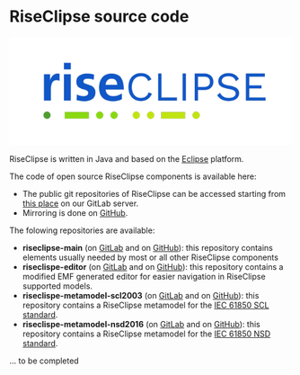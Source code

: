# RiseClipse source code

![Logo RiseClipe](img/small_logo_riseclipse.png)

RiseClipse is written in Java and based on the [Eclipse](https://www.eclipse.org) platform.

The code of open source RiseClipse components is available here:
* The public git repositories of RiseClipse can be accessed starting from [this place](https://gitlab-research.centralesupelec.fr/RiseClipseGroup) on our GitLab server.
* Mirroring is done on [GitHub](https://github.com/riseclipse).

The folowing repositories are available:
* **riseclipse-main** (on [GitLab](https://gitlab-research.centralesupelec.fr/RiseClipseGroup/riseclipse-main) and on [GitHub](https://github.com/riseclipse/riseclipse-main)): this repository contains elements usually needed by most or all other RiseClipse components
* **riseclispe-editor**  (on [GitLab](https://gitlab-research.centralesupelec.fr/RiseClipseGroup/riseclipse-editor) and on [GitHub](https://github.com/riseclipse/riseclipse-editor)): this repository contains a modified EMF generated editor for easier navigation in RiseClipse supported models.
* **riseclispe-metamodel-scl2003**  (on [GitLab](https://gitlab-research.centralesupelec.fr/RiseClipseGroup/riseclipse-metamodel-scl2003) and on [GitHub](https://github.com/riseclipse/riseclipse-metamodel-scl2003)): this repository contains a RiseClipse metamodel for the [IEC 61850 SCL standard](https://webstore.iec.ch/publication/63319).
* **riseclispe-metamodel-nsd2016**  (on [GitLab](https://gitlab-research.centralesupelec.fr/RiseClipseGroup/riseclipse-metamodel-nsd2016) and on [GitHub](https://github.com/riseclipse/riseclipse-metamodel-nsd2016)): this repository contains a RiseClipse metamodel for the [IEC 61850 NSD standard](https://webstore.iec.ch/publication/29018).

... to be completed
